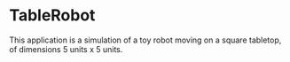 # TableRobot
This application is a simulation of a toy robot moving on a square tabletop, of dimensions 5 units x 5 units.
